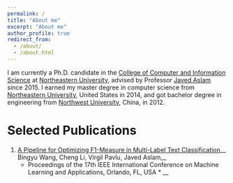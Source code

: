 ```yaml
---
permalink: /
title: "About me"
excerpt: "About me"
author_profile: true
redirect_from: 
  - /about/
  - /about.html
---
```


I am currently a Ph.D. candidate in the [College of Computer and Information Science](https://www.ccis.northeastern.edu/) at [Northeastern University](https://www.northeastern.edu/), advised by Professor [Javed Aslam](http://www.ccs.neu.edu/home/jaa/) since 2015. I earned my master degree in computer science from [Northeastern University](https://www.northeastern.edu/), United States in 2014, and got bachelor degree in engineering from [Northwest University](http://www.nwu.edu.cn/), China, in 2012.

Selected Publications
======
1. [A Pipeline for Optimizing F1-Measure in Multi-Label Text Classification](https://bingyouwang.github.io/publication/pipeline)__
   Bingyu Wang, Cheng Li, Virgil Pavlu, Javed Aslam__
   * Proceedings of the 17th IEEE International Conference on Machine Learning and Applications, Orlando, FL, USA * __
 